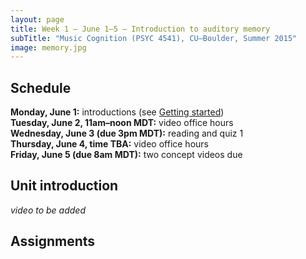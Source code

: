 ```yaml
---
layout: page
title: Week 1 – June 1–5 – Introduction to auditory memory
subTitle: "Music Cognition (PSYC 4541), CU–Boulder, Summer 2015"
image: memory.jpg
---
```


## Schedule

**Monday, June 1:** introductions (see [Getting started](/introductions/))  
**Tuesday, June 2, 11am–noon MDT:** video office hours  
**Wednesday, June 3 (due 3pm MDT):** reading and quiz 1  
**Thursday, June 4, time TBA:** video office hours  
**Friday, June 5 (due 8am MDT):** two concept videos due

## Unit introduction

*video to be added*

## Assignments

